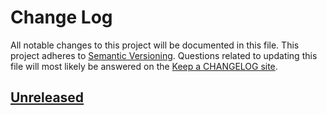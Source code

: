 # Change Log
All notable changes to this project will be documented in this file.
This project adheres to [Semantic Versioning](http://semver.org/).
Questions related to updating this file will most likely be answered
on the [Keep a CHANGELOG site](http://keepachangelog.com/).

## [Unreleased][unreleased]


[unreleased]: https://github.com/notaurologist/climbing/compare/master...HEAD
